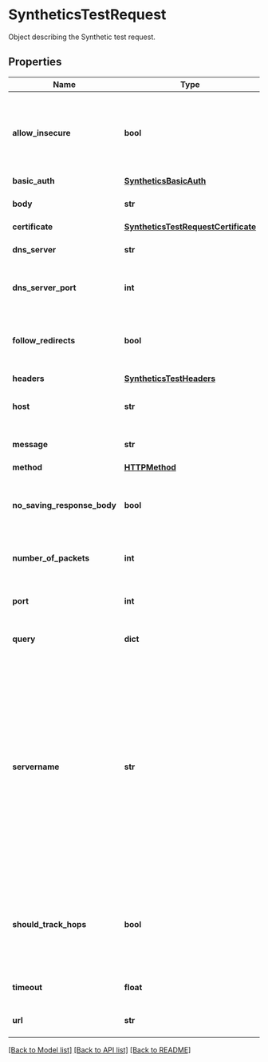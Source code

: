 # SyntheticsTestRequest

Object describing the Synthetic test request.

## Properties

| Name                        | Type                                                                        | Description                                                                                                                                                                                          | Notes      |
| --------------------------- | --------------------------------------------------------------------------- | ---------------------------------------------------------------------------------------------------------------------------------------------------------------------------------------------------- | ---------- |
| **allow_insecure**          | **bool**                                                                    | Allows loading insecure content for an HTTP request in a multistep test step.                                                                                                                        | [optional] |
| **basic_auth**              | [**SyntheticsBasicAuth**](SyntheticsBasicAuth.md)                           |                                                                                                                                                                                                      | [optional] |
| **body**                    | **str**                                                                     | Body to include in the test.                                                                                                                                                                         | [optional] |
| **certificate**             | [**SyntheticsTestRequestCertificate**](SyntheticsTestRequestCertificate.md) |                                                                                                                                                                                                      | [optional] |
| **dns_server**              | **str**                                                                     | DNS server to use for DNS tests.                                                                                                                                                                     | [optional] |
| **dns_server_port**         | **int**                                                                     | DNS server port to use for DNS tests.                                                                                                                                                                | [optional] |
| **follow_redirects**        | **bool**                                                                    | Specifies whether or not the request follows redirects.                                                                                                                                              | [optional] |
| **headers**                 | [**SyntheticsTestHeaders**](SyntheticsTestHeaders.md)                       |                                                                                                                                                                                                      | [optional] |
| **host**                    | **str**                                                                     | Host name to perform the test with.                                                                                                                                                                  | [optional] |
| **message**                 | **str**                                                                     | Message to send for UDP tests.                                                                                                                                                                       | [optional] |
| **method**                  | [**HTTPMethod**](HTTPMethod.md)                                             |                                                                                                                                                                                                      | [optional] |
| **no_saving_response_body** | **bool**                                                                    | Determines whether or not to save the response body.                                                                                                                                                 | [optional] |
| **number_of_packets**       | **int**                                                                     | Number of pings to use per test.                                                                                                                                                                     | [optional] |
| **port**                    | **int**                                                                     | Port to use when performing the test.                                                                                                                                                                | [optional] |
| **query**                   | **dict**                                                                    | Query to use for the test.                                                                                                                                                                           | [optional] |
| **servername**              | **str**                                                                     | For SSL tests, it specifies on which server you want to initiate the TLS handshake, allowing the server to present one of multiple possible certificates on the same IP address and TCP port number. | [optional] |
| **should_track_hops**       | **bool**                                                                    | Turns on a traceroute probe to discover all gateways along the path to the host destination.                                                                                                         | [optional] |
| **timeout**                 | **float**                                                                   | Timeout in seconds for the test.                                                                                                                                                                     | [optional] |
| **url**                     | **str**                                                                     | URL to perform the test with.                                                                                                                                                                        | [optional] |

[[Back to Model list]](README.md#documentation-for-models) [[Back to API list]](README.md#documentation-for-api-endpoints) [[Back to README]](README.md)
